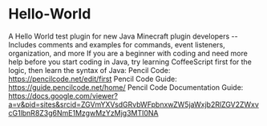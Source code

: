 # Hello-World
A Hello World test plugin for new Java Minecraft plugin developers -- Includes comments and examples for commands, event listeners, organization, and more
If you are a beginner with coding and need more help before you start coding in Java, try learning CoffeeScript first for the logic, then learn the syntax of Java:
Pencil Code: https://pencilcode.net/edit/first
Pencil Code Guide: https://guide.pencilcode.net/home/
Pencil Code Documentation Guide: https://docs.google.com/viewer?a=v&pid=sites&srcid=ZGVmYXVsdGRvbWFpbnxwZW5jaWxjb2RlZGV2ZWxvcG1lbnR8Z3g6NmE1MzgwMzYzMjg3MTI0NA
